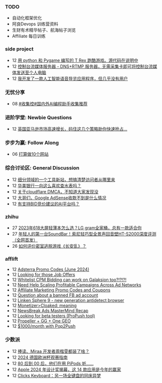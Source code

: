 ### TODO
-  自动化框架优化
-  阿良Devops 训练营资料
-  生财有术精华帖子、航海帖子浏览
-  Affiliate 每日训练

### side project
<!-- sideproject:START -->
-  12 [用 python 和 Pygame 编写的 T Rex 跑酷游戏。源代码在说明中](https://www.youtube.com/watch?v=pZySIXSelCA)
-  12 [控制台流媒体服务器 - DNS+RTMP 服务器，无需采集卡即可将控制台流媒体发送至个人电脑](https://github.com/Aioros/console-streaming-server)
-  12 [我开发了一款人工智能语音导览应用程序，但几乎没有用户](https://www.reddit.com/r/SideProject/comments/18gpp0e/ive_built_an_ai_audio_tour_app_but_have_almost_no/)<!-- sideproject:END -->


### 无忧分享
<!-- ruyo:START -->
-  08 [#收集控#国内外AI编程助手收集推荐](https://51.ruyo.net/18684.html)<!-- ruyo:END -->

### 进阶学堂: Newbie Questions
<!-- advertcn1:START -->
-  12 [英国亚马逊市场高速增长，码住这几个策略助你快速抢占...](https://www.advertcn.com/thread-115321-1-1.html)<!-- advertcn1:END -->

### 步步为赢: Follow Along
<!-- advertcn2:START -->
-  06 [打算做10个网站](https://www.advertcn.com/thread-115247-1-1.html)<!-- advertcn2:END -->

### 综合讨论区: General Discussion
<!-- advertcn3:START -->
-  12 [细分领域的一个工具新站，想搞清楚访问者从哪里来](https://www.advertcn.com/thread-115335-1-1.html)
-  12 [华美银行一向这么喜欢查水表吗？](https://www.advertcn.com/thread-115332-1-1.html)
-  12 [关于cloudflare DMCA，不知道大家发现没](https://www.advertcn.com/thread-115331-1-1.html)
-  12 [大哥们，Google AdSense收款不到是什么情况](https://www.advertcn.com/thread-115327-1-1.html)
-  12 [有支持BID竞价建议的AI平台吗？](https://www.advertcn.com/thread-115316-1-1.html)<!-- advertcn3:END -->


### zhihu
<!-- zhihu:START -->
-  27 [2023年618大屏轻薄本怎么选？LG gram全家桶，总有一款适合你](http://zhuanlan.zhihu.com/p/632641888?utm_campaign=rss&utm_medium=rss&utm_source=rss&utm_content=title)
-  27 [年轻人的第一台SoundBar！索尼轻巧型全景声回音壁HT-S2000深度评测（全网首发）](http://zhuanlan.zhihu.com/p/630990296?utm_campaign=rss&utm_medium=rss&utm_source=rss&utm_content=title)
-  26 [如何评价密室逃脱游戏《长安乱》？](http://www.zhihu.com/question/563950552/answer/3045961312?utm_campaign=rss&utm_medium=rss&utm_source=rss&utm_content=title)<!-- zhihu:END -->

### afflift
<!-- afflift:START -->
-  12 [Adsterra Promo Codes &lpar;June 2024&rpar;](https://afflift.com/f/threads/adsterra-promo-codes-june-2024.13269/)
-  12 [Looking for those Job Offers](https://afflift.com/f/threads/looking-for-those-job-offers.13271/)
-  12 [Whitelist CPM Bidding can work on Galaksion too?!?!?!](https://afflift.com/f/threads/whitelist-cpm-bidding-can-work-on-galaksion-too.13262/)
-  12 [Need Help Scaling Profitable Campaigns Across Ad Networks](https://afflift.com/f/threads/need-help-scaling-profitable-campaigns-across-ad-networks.13277/)
-  12 [Affiliate Marketing Promo Codes and Coupons](https://afflift.com/f/threads/affiliate-marketing-promo-codes-and-coupons.587/)
-  12 [Question about a banned FB ad account](https://afflift.com/f/threads/question-about-a-banned-fb-ad-account.13274/)
-  12 [Linken Sphere 9 - new generation antidetect browser](https://afflift.com/f/threads/linken-sphere-9-new-generation-antidetect-browser.12681/)
-  12 [Monetizer&gt;Cloaked: meaning](https://afflift.com/f/threads/monetizer-cloaked-meaning.13273/)
-  12 [NewsBreak Ads MasterMind Recap](https://afflift.com/f/threads/newsbreak-ads-mastermind-recap.13276/)
-  12 [Looking for beta testers &lpar;ProPush tool&rpar;](https://afflift.com/f/threads/looking-for-beta-testers-propush-tool.11522/)
-  12 [Propeller + GG + One GEO](https://afflift.com/f/threads/propeller-gg-one-geo.12860/)
-  12 [$1000/month with Pop2Push](https://afflift.com/f/threads/1000-month-with-pop2push.13275/)<!-- afflift:END -->

### 少数派
<!-- sspai:START -->
-  12 [捧读、Miraa 开发者周楷雯都装了啥？](https://sspai.com/prime/story/zhuanglesha-240612)
-  12 [2024 德国欧洲杯观赛指南](https://sspai.com/post/89490)
-  12 [80 后到 00 后，他们在用 PiPods 听……](https://sspai.com/post/78464)
-  12 [Apple 2024 年设计奖揭幕，这 14 款应用是今年的赢家](https://sspai.com/post/89465)
-  12 [Clicks Keyboard：另一场全键盘的同床异梦](https://sspai.com/post/89493)<!-- sspai:END -->
